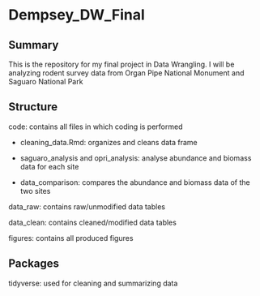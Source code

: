 # Dempsey_DW_Final

## Summary

This is the repository for my final project in Data Wrangling. I will be analyzing rodent survey data from Organ Pipe National Monument and Saguaro National Park

## Structure

code: contains all files in which coding is performed

-   cleaning_data.Rmd: organizes and cleans data frame

-   saguaro_analysis and opri_analysis: analyse abundance and biomass data for each site

-   data_comparison: compares the abundance and biomass data of the two sites

data_raw: contains raw/unmodified data tables

data_clean: contains cleaned/modified data tables

figures: contains all produced figures

## Packages

tidyverse: used for cleaning and summarizing data
